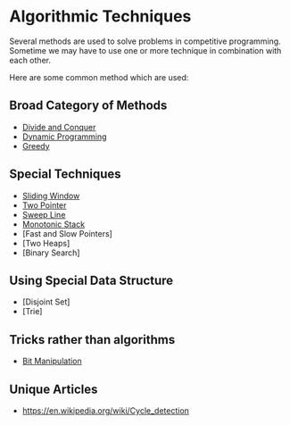# Algorithmic Techniques

Several methods are used to solve problems in competitive programming.
Sometime we may have to use one or more technique in combination with each other.

Here are some common method which are used:

## Broad Category of Methods

- [Divide and Conquer](divide-and-conquer.md)
- [Dynamic Programming](dynamic-programming/README.md)
- [Greedy](greedy.md)

## Special Techniques

- [Sliding Window](sliding-window.md)
- [Two Pointer](two-pointer.md)
- [Sweep Line](sweep-line.md)
- [Monotonic Stack](monotonic-stack.md)
- [Fast and Slow Pointers]
- [Two Heaps]
- [Binary Search]

## Using Special Data Structure

- [Disjoint Set]
- [Trie]

## Tricks rather than algorithms

- [Bit Manipulation](bit-manipulation.md)

## Unique Articles

- <https://en.wikipedia.org/wiki/Cycle_detection>

